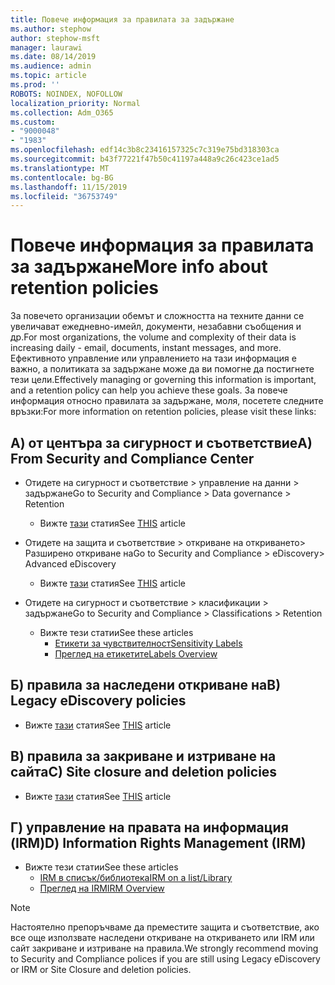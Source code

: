 ```yaml
---
title: Повече информация за правилата за задържане
ms.author: stephow
author: stephow-msft
manager: laurawi
ms.date: 08/14/2019
ms.audience: admin
ms.topic: article
ms.prod: ''
ROBOTS: NOINDEX, NOFOLLOW
localization_priority: Normal
ms.collection: Adm_O365
ms.custom:
- "9000048"
- "1983"
ms.openlocfilehash: edf14c3b8c23416157325c7c319e75bd318303ca
ms.sourcegitcommit: b43f77221f47b50c41197a448a9c26c423ce1ad5
ms.translationtype: MT
ms.contentlocale: bg-BG
ms.lasthandoff: 11/15/2019
ms.locfileid: "36753749"
---
```

# <a name="more-info-about-retention-policies"></a><span data-ttu-id="867f2-102">Повече информация за правилата за задържане</span><span class="sxs-lookup"><span data-stu-id="867f2-102">More info about retention policies</span></span>

<span data-ttu-id="867f2-103">За повечето организации обемът и сложността на техните данни се увеличават ежедневно-имейл, документи, незабавни съобщения и др.</span><span class="sxs-lookup"><span data-stu-id="867f2-103">For most organizations, the volume and complexity of their data is increasing daily - email, documents, instant messages, and more.</span></span> <span data-ttu-id="867f2-104">Ефективното управление или управлението на тази информация е важно, а политиката за задържане може да ви помогне да постигнете тези цели.</span><span class="sxs-lookup"><span data-stu-id="867f2-104">Effectively managing or governing this information is important, and a retention policy can help you achieve these goals.</span></span> <span data-ttu-id="867f2-105">За повече информация относно правилата за задържане, моля, посетете следните връзки:</span><span class="sxs-lookup"><span data-stu-id="867f2-105">For more information on retention policies, please visit these links:</span></span>

## <a name="a-from-security-and-compliance-center"></a><span data-ttu-id="867f2-106">А) от центъра за сигурност и съответствие</span><span class="sxs-lookup"><span data-stu-id="867f2-106">A) From Security and Compliance Center</span></span>

- <span data-ttu-id="867f2-107">Отидете на сигурност и съответствие > управление на данни > задържане</span><span class="sxs-lookup"><span data-stu-id="867f2-107">Go to Security and Compliance > Data governance > Retention</span></span>
  - <span data-ttu-id="867f2-108">Вижте [тази](https://docs.microsoft.com/office365/securitycompliance/retention-policies) статия</span><span class="sxs-lookup"><span data-stu-id="867f2-108">See [THIS](https://docs.microsoft.com/office365/securitycompliance/retention-policies) article</span></span>

- <span data-ttu-id="867f2-109">Отидете на защита и съответствие > откриване на откриването> Разширено откриване на</span><span class="sxs-lookup"><span data-stu-id="867f2-109">Go to Security and Compliance > eDiscovery> Advanced eDiscovery</span></span> 
  - <span data-ttu-id="867f2-110">Вижте [тази](https://docs.microsoft.com/office365/securitycompliance/ediscovery-cases) статия</span><span class="sxs-lookup"><span data-stu-id="867f2-110">See [THIS](https://docs.microsoft.com/office365/securitycompliance/ediscovery-cases) article</span></span>

- <span data-ttu-id="867f2-111">Отидете на сигурност и съответствие > класификации > задържане</span><span class="sxs-lookup"><span data-stu-id="867f2-111">Go to Security and Compliance > Classifications > Retention</span></span>
  - <span data-ttu-id="867f2-112">Вижте тези статии</span><span class="sxs-lookup"><span data-stu-id="867f2-112">See these articles</span></span>
    - [<span data-ttu-id="867f2-113">Етикети за чувствителност</span><span class="sxs-lookup"><span data-stu-id="867f2-113">Sensitivity Labels</span></span>](https://docs.microsoft.com/office365/securitycompliance/sensitivity-labels)
    - [<span data-ttu-id="867f2-114">Преглед на етикетите</span><span class="sxs-lookup"><span data-stu-id="867f2-114">Labels Overview</span></span>](https://docs.microsoft.com/office365/securitycompliance/labels)

## <a name="b-legacy-ediscovery-policies"></a><span data-ttu-id="867f2-115">Б) правила за наследени откриване на</span><span class="sxs-lookup"><span data-stu-id="867f2-115">B) Legacy eDiscovery policies</span></span>

- <span data-ttu-id="867f2-116">Вижте [тази](https://support.office.com/article/Set-up-an-eDiscovery-Center-in-SharePoint-Online-A18F8975-AA7F-43B4-A7D6-001D14744D8E) статия</span><span class="sxs-lookup"><span data-stu-id="867f2-116">See [THIS](https://support.office.com/article/Set-up-an-eDiscovery-Center-in-SharePoint-Online-A18F8975-AA7F-43B4-A7D6-001D14744D8E) article</span></span>

## <a name="c-site-closure-and-deletion-policies"></a><span data-ttu-id="867f2-117">В) правила за закриване и изтриване на сайта</span><span class="sxs-lookup"><span data-stu-id="867f2-117">C) Site closure and deletion policies</span></span>

- <span data-ttu-id="867f2-118">Вижте [тази](https://support.office.com/article/Use-policies-for-site-closure-and-deletion-A8280D82-27FD-48C5-9ADF-8A5431208BA5) статия</span><span class="sxs-lookup"><span data-stu-id="867f2-118">See [THIS](https://support.office.com/article/Use-policies-for-site-closure-and-deletion-A8280D82-27FD-48C5-9ADF-8A5431208BA5) article</span></span>  

## <a name="d-information-rights-management-irm"></a><span data-ttu-id="867f2-119">Г) управление на правата на информация (IRM)</span><span class="sxs-lookup"><span data-stu-id="867f2-119">D) Information Rights Management (IRM)</span></span>

- <span data-ttu-id="867f2-120">Вижте тези статии</span><span class="sxs-lookup"><span data-stu-id="867f2-120">See these articles</span></span>
  - [<span data-ttu-id="867f2-121">IRM в списък/библиотека</span><span class="sxs-lookup"><span data-stu-id="867f2-121">IRM on a list/Library</span></span>](https://support.office.com/article/apply-information-rights-management-to-a-list-or-library-3bdb5c4e-94fc-4741-b02f-4e7cc3c54aa1)
  - [<span data-ttu-id="867f2-122">Преглед на IRM</span><span class="sxs-lookup"><span data-stu-id="867f2-122">IRM Overview</span></span>](https://support.office.com/article/create-and-apply-information-management-policies-eb501fe9-2ef6-4150-945a-65a6451ee9e9)

> [!Note]
> <span data-ttu-id="867f2-123">Настоятелно препоръчваме да преместите защита и съответствие, ако все още използвате наследени откриване на откриването или IRM или сайт закриване и изтриване на правила.</span><span class="sxs-lookup"><span data-stu-id="867f2-123">We strongly recommend moving to Security and Compliance polices if you are still using Legacy eDiscovery or IRM or Site Closure and deletion policies.</span></span>
